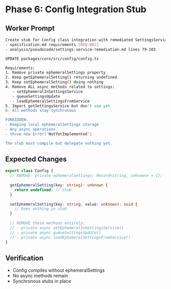 # Phase 6: Config Integration Stub

## Worker Prompt

```bash
Create stub for Config class integration with remediated SettingsService based on:
- specification.md requirements [REQ-002]
- analysis/pseudocode/settings-service-remediation.md lines 79-103

UPDATE packages/core/src/config/config.ts

Requirements:
1. Remove private ephemeralSettings property
2. Keep getEphemeralSetting() returning undefined
3. Keep setEphemeralSetting() doing nothing
4. Remove ALL async methods related to settings:
   - setEphemeralInSettingsService
   - queueSettingsUpdate
   - loadEphemeralSettingsFromService
5. Import getSettingsService but don't use yet
6. All methods stay synchronous

FORBIDDEN:
- Keeping local ephemeralSettings storage
- Any async operations
- throw new Error('NotYetImplemented')

The stub must compile but delegate nothing yet.
```

## Expected Changes

```typescript
export class Config {
  // REMOVE: private ephemeralSettings: Record<string, unknown> = {};
  
  getEphemeralSetting(key: string): unknown {
    return undefined; // Stub
  }
  
  setEphemeralSetting(key: string, value: unknown): void {
    // Does nothing in stub
  }
  
  // REMOVE these methods entirely:
  // - private async setEphemeralInSettingsService()
  // - private async queueSettingsUpdate()
  // - private async loadEphemeralSettingsFromService()
}
```

## Verification

- Config compiles without ephemeralSettings
- No async methods remain
- Synchronous stubs in place